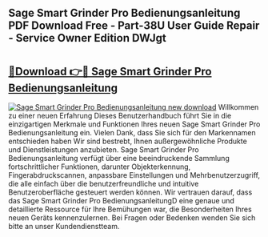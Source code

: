 ## Sage Smart Grinder Pro Bedienungsanleitung PDF Download Free - Part-38U User Guide Repair - Service Owner Edition DWJgt

# <h2><a href="http://df1no3i.blite.top/?on=Sage+Smart+Grinder+Pro+Bedienungsanleitung">🔗Download 👉🔴 Sage Smart Grinder Pro Bedienungsanleitung</a></h2>

[![Sage Smart Grinder Pro Bedienungsanleitung new download](https://i.imgur.com/lujVjoI.png)](http://df1no3i.blite.top/?on=Sage+Smart+Grinder+Pro+Bedienungsanleitung)
Willkommen zu einer neuen Erfahrung Dieses Benutzerhandbuch führt Sie in die einzigartigen Merkmale und Funktionen Ihres neuen Sage Smart Grinder Pro Bedienungsanleitung ein. Vielen Dank, dass Sie sich für den Markennamen entschieden haben Wir sind bestrebt, Ihnen außergewöhnliche Produkte und Dienstleistungen anzubieten. Sage Smart Grinder Pro Bedienungsanleitung verfügt über eine beeindruckende Sammlung fortschrittlicher Funktionen, darunter Objekterkennung, Fingerabdruckscannen, anpassbare Einstellungen und Mehrbenutzerzugriff, die alle einfach über die benutzerfreundliche und intuitive Benutzeroberfläche gesteuert werden können. Wir vertrauen darauf, dass das Sage Smart Grinder Pro BedienungsanleitungD eine genaue und detaillierte Ressource für Ihre Bemühungen war, die Besonderheiten Ihres neuen Geräts kennenzulernen. Bei Fragen oder Bedenken wenden Sie sich bitte an unser Kundendienstteam.
